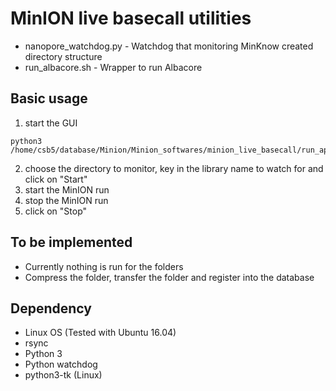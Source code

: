 # MinION live basecall utilities

* nanopore_watchdog.py - Watchdog that monitoring MinKnow created directory structure
* run_albacore.sh - Wrapper to run Albacore

## Basic usage
1. start the GUI
```
python3 /home/csb5/database/Minion/Minion_softwares/minion_live_basecall/run_app.py
```
2. choose the directory to monitor, key in the library name to watch for and click on "Start"
3. start the MinION run
3. stop the MinION run
4. click on "Stop"

## To be implemented
* Currently nothing is run for the folders
* Compress the folder, transfer the folder and register into the database


## Dependency
* Linux OS (Tested with Ubuntu 16.04)
* rsync
* Python 3
* Python watchdog
* python3-tk (Linux)

